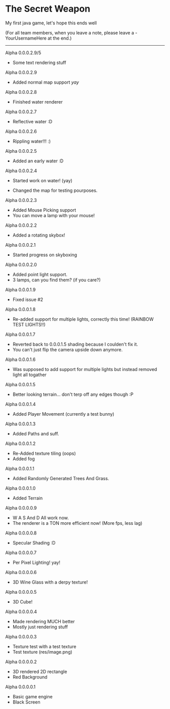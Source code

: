 # The Secret Weapon
My first java game, let's hope this ends well

(For all team members, when you leave a note, please leave a -YourUsernameHere at the end.)

_______________________

 Alpha 0.0.0.2.9/5
+ Some text rendering stuff

 Alpha 0.0.0.2.9
+ Added normal map support *yay*

 Alpha 0.0.0.2.8
+ Finished water renderer
 
 Alpha 0.0.0.2.7
+ Reflective water :D

 Alpha 0.0.0.2.6
+ Rippling water!!! :)

 Alpha 0.0.0.2.5
+ Added an early water :D

 Alpha 0.0.0.2.4
+ Started work on water! (yay)
* Changed the map for testing pourposes.

 Alpha 0.0.0.2.3
+ Added Mouse Picking support
+ You can move a lamp with your mouse!

 Alpha 0.0.0.2.2
+ Added a rotating skybox!

 Alpha 0.0.0.2.1
+ Started progress on skyboxing

 Alpha 0.0.0.2.0
+ Added point light support. 
+ 3 lamps, can you find them? (if you care?)

 Alpha 0.0.0.1.9
* Fixed issue #2

 Alpha 0.0.0.1.8
+ Re-added support for multiple lights, correctly this time! (RAINBOW TEST LIGHTS!!)

 Alpha 0.0.0.1.7
+ Reverted back to 0.0.0.1.5 shading because I coulden't fix it.
+ You can't just flip the camera upside down anymore.

 Alpha 0.0.0.1.6
+ Was supposed to add support for multiple lights but instead removed light all togather

 Alpha 0.0.0.1.5
+ Better looking terrain... don't terp off any edges though :P

 Alpha 0.0.0.1.4
+ Added Player Movement (currently a test bunny)

 Alpha 0.0.0.1.3
+ Added Paths and suff.

 Alpha 0.0.0.1.2
+ Re-Added texture tiling (oops)
+ Added fog

 Alpha 0.0.0.1.1
+ Added Randomly Generated Trees And Grass.

 Alpha 0.0.0.1.0
+ Added Terrain
 
 Alpha 0.0.0.0.9
+ W A S And D All work now.
+ The renderer is a TON more efficient now! (More fps, less lag)

 Alpha 0.0.0.0.8
+ Specular Shading :D

 Alpha 0.0.0.0.7
+ Per Pixel Lighting! yay!

 Alpha 0.0.0.0.6
+ 3D Wine Glass with a derpy texture!

 Alpha 0.0.0.0.5
+ 3D Cube!

 Alpha 0.0.0.0.4
+ Made rendering MUCH better
+ Mostly just rendering stuff

 Alpha 0.0.0.0.3
+ Texture test with a test texture
+ Test texture (res/image.png)

 Alpha 0.0.0.0.2
+ 3D rendered 2D rectangle
+ Red Background

 Alpha 0.0.0.0.1
+ Basic game engine
+ Black Screen
